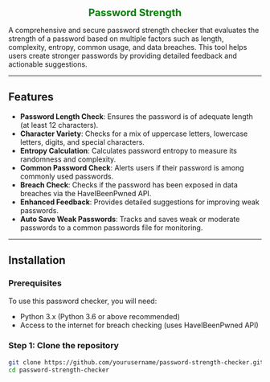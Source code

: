 
<div align="center" style="font-size: 20px; font-weight: bold; color: green;">
    Password Strength
</div>

A comprehensive and secure password strength checker that evaluates the strength of a password based on multiple factors such as length, complexity, entropy, common usage, and data breaches. This tool helps users create stronger passwords by providing detailed feedback and actionable suggestions.

---

## Features

- **Password Length Check**: Ensures the password is of adequate length (at least 12 characters).
- **Character Variety**: Checks for a mix of uppercase letters, lowercase letters, digits, and special characters.
- **Entropy Calculation**: Calculates password entropy to measure its randomness and complexity.
- **Common Password Check**: Alerts users if their password is among commonly used passwords.
- **Breach Check**: Checks if the password has been exposed in data breaches via the HaveIBeenPwned API.
- **Enhanced Feedback**: Provides detailed suggestions for improving weak passwords.
- **Auto Save Weak Passwords**: Tracks and saves weak or moderate passwords to a common passwords file for monitoring.

---

## Installation

### Prerequisites
To use this password checker, you will need:
- Python 3.x (Python 3.6 or above recommended)
- Access to the internet for breach checking (uses HaveIBeenPwned API)

### Step 1: Clone the repository
```bash
git clone https://github.com/yourusername/password-strength-checker.git
cd password-strength-checker
